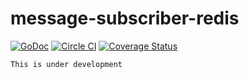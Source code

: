 # message-subscriber-redis

[![GoDoc](https://godoc.org/github.com/hatajoe/message-subscriber-redis?status.svg)](https://godoc.org/github.com/hatajoe/message-subscriber-redis)
[![Circle CI](https://circleci.com/gh/hatajoe/message-subscriber-redis.svg?style=svg)](https://circleci.com/gh/hatajoe/message-subscriber-redis)
[![Coverage Status](https://coveralls.io/repos/github/hatajoe/message-subscriber-redis/badge.svg?branch=master)](https://coveralls.io/github/hatajoe/message-subscriber-redis?branch=master)

```
This is under development
```
